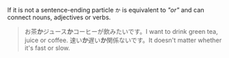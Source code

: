If it is not a sentence-ending particle `か` is equivalent to *"or"* and can connect nouns, adjectives or verbs.

>お茶**か**ジュース**か**コーヒーが飲みたいです。I want to drink green tea, juice or coffee.
>速い**か**遅い**か**関係ないです。It doesn't matter whether it's fast or slow.